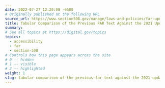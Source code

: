 ```yaml
---
date: 2022-07-27 12:20:00 -0500
# Originally published at the following URL
source_url: https://www.section508.gov/manage/laws-and-policies/far-update-comparison/
title: Tabular Comparison of the Previous FAR Text Against the 2021 Update
summary: 
# See all topics at https://digital.gov/topics
topics:
  - accessibility
  - far
  - section-508
# Controls how this page appears across the site
# 0 -- hidden
# 1 -- visible
# 2 -- highlighted
weight: 1
slug: tabular-comparison-of-the-previous-far-text-against-the-2021-update
---
```

